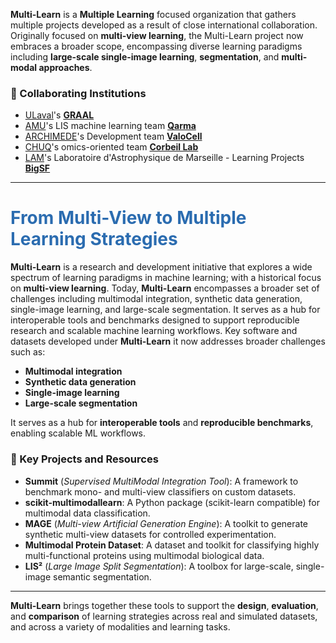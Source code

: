 **Multi-Learn** is a **Multiple Learning** focused organization that gathers multiple projects developed as a result of close international collaboration.  
Originally focused on **multi-view learning**, the Multi-Learn project now embraces a broader scope, encompassing diverse learning paradigms including **large-scale single-image learning**, **segmentation**, and **multi-modal approaches**.

### 🤝 Collaborating Institutions

- [ULaval](https://www.ulaval.ca/)'s [**GRAAL**](https://graal.ift.ulaval.ca/)
- [AMU](https://www.univ-amu.fr/)'s LIS machine learning team [**Qarma**](https://qarma.lis-lab.fr/)
- [ARCHIMEDE](https://labex-archimede.univ-amu.fr/)'s Development team [**ValoCell**](https://dev.pages.lis-lab.fr/cellule_developpement/)
- [CHUQ](https://www.chudequebec.ca/accueil.aspx)'s omics-oriented team [**Corbeil Lab**](https://corbeillab.genome.ulaval.ca/)
- [LAM](https://www.lam.fr/)'s Laboratoire d'Astrophysique de Marseille - Learning Projects [**BigSF**](https://people.lam.fr/zavagno.annie/big_data_and_machine_learning.html)

---

# <span style="color:#2b6cb0">From Multi-View to Multiple Learning Strategies</span>

**Multi-Learn** is a research and development initiative that explores a wide spectrum of learning paradigms in machine learning;
with a historical focus on **multi-view learning**. Today, **Multi-Learn** encompasses a broader set of challenges including multimodal integration, synthetic data generation, single-image learning, and large-scale segmentation.
It serves as a hub for interoperable tools and benchmarks designed to support reproducible research and scalable machine learning workflows. Key software and datasets developed under **Multi-Learn** it now addresses broader challenges such as:


- **Multimodal integration**
- **Synthetic data generation**
- **Single-image learning**
- **Large-scale segmentation**

It serves as a hub for **interoperable tools** and **reproducible benchmarks**, enabling scalable ML workflows.

### 🧰 Key Projects and Resources

- **Summit** (*Supervised MultiModal Integration Tool*): A framework to benchmark mono- and multi-view classifiers on custom datasets.
- **scikit-multimodallearn**: A Python package (scikit-learn compatible) for multimodal data classification.
- **MAGE** (*Multi-view Artificial Generation Engine*): A toolkit to generate synthetic multi-view datasets for controlled experimentation.
- **Multimodal Protein Dataset**: A dataset and toolkit for classifying highly multi-functional proteins using multimodal biological data.
- **LIS²** (*Large Image Split Segmentation*): A toolbox for large-scale, single-image semantic segmentation.
  
---

**Multi-Learn** brings together these tools to support the **design**, **evaluation**, and **comparison** of learning strategies across real and simulated datasets, and across a variety of modalities and learning tasks.

